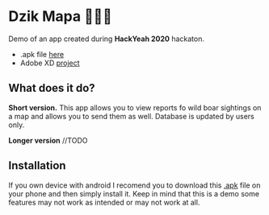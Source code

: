 # Dzik Mapa :boar::boar::boar:

Demo of an app created during **HackYeah 2020** hackaton.

 - .apk file [here]() 
 - Adobe XD [project](https://xd.adobe.com/view/d970f990-3023-47ec-8e6f-1a33d260d517-8c23/?fullscreen)

## What does it do?

**Short version.** This app allows you to view reports fo wild boar sightings on a map and allows you to send them as well. Database is updated by users only.  

**Longer version** //TODO

## Installation

If you own device with android I recomend you to download this [.apk]() file on your phone and then simply install it. Keep in mind that this is a demo some features may not work as intended or may not work at all.
